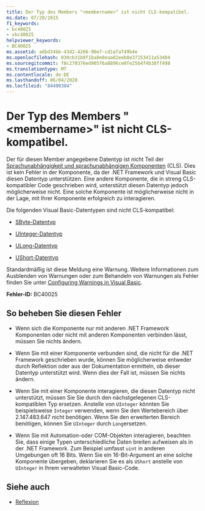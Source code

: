 ```yaml
---
title: Der Typ des Members "<membername>" ist nicht CLS-kompatibel.
ms.date: 07/20/2015
f1_keywords:
- bc40025
- vbc40025
helpviewer_keywords:
- BC40025
ms.assetid: adbd34bb-43d2-4266-90e7-cd1afaf49b4e
ms.openlocfilehash: 030cb31b8f1ba0e8eaa82eeb8e37153411a53404
ms.sourcegitcommit: f8c270376ed905f6a8896ce0fe25b4f4b38ff498
ms.translationtype: MT
ms.contentlocale: de-DE
ms.lasthandoff: 06/04/2020
ms.locfileid: "84400304"
---
```

# <a name="type-of-member-membername-is-not-cls-compliant"></a>Der Typ des Members "\<membername>" ist nicht CLS-kompatibel.
Der für diesen Member angegebene Datentyp ist nicht Teil der [Sprachunabhängigkeit und sprachunabhängigen Komponenten](../../../standard/language-independence-and-language-independent-components.md) (CLS). Dies ist kein Fehler in der Komponente, da der .NET Framework und Visual Basic diesen Datentyp unterstützen. Eine andere Komponente, die in streng CLS-kompatibler Code geschrieben wird, unterstützt diesen Datentyp jedoch möglicherweise nicht. Eine solche Komponente ist möglicherweise nicht in der Lage, mit Ihrer Komponente erfolgreich zu interagieren.  
  
 Die folgenden Visual Basic-Datentypen sind nicht CLS-kompatibel:  
  
- [SByte-Datentyp](../data-types/sbyte-data-type.md)  
  
- [UInteger-Datentyp](../data-types/uinteger-data-type.md)  
  
- [ULong-Datentyp](../data-types/ulong-data-type.md)  
  
- [UShort-Datentyp](../data-types/ushort-data-type.md)  
  
 Standardmäßig ist diese Meldung eine Warnung. Weitere Informationen zum Ausblenden von Warnungen oder zum Behandeln von Warnungen als Fehler finden Sie unter [Configuring Warnings in Visual Basic](/visualstudio/ide/configuring-warnings-in-visual-basic).  
  
 **Fehler-ID:** BC40025  
  
## <a name="to-correct-this-error"></a>So beheben Sie diesen Fehler  
  
- Wenn sich die Komponente nur mit anderen .NET Framework Komponenten oder nicht mit anderen Komponenten verbinden lässt, müssen Sie nichts ändern.  
  
- Wenn Sie mit einer Komponente verbunden sind, die nicht für die .NET Framework geschrieben wurde, können Sie möglicherweise entweder durch Reflektion oder aus der Dokumentation ermitteln, ob dieser Datentyp unterstützt wird. Wenn dies der Fall ist, müssen Sie nichts ändern.  
  
- Wenn Sie mit einer Komponente interagieren, die diesen Datentyp nicht unterstützt, müssen Sie Sie durch den nächstgelegenen CLS-kompatiblen Typ ersetzen. Anstelle von `UInteger` könnten Sie beispielsweise `Integer` verwenden, wenn Sie den Wertebereich über 2.147.483.647 nicht benötigen. Wenn Sie den erweiterten Bereich benötigen, können Sie `UInteger` durch `Long`ersetzen.  
  
- Wenn Sie mit Automation-oder COM-Objekten interagieren, beachten Sie, dass einige Typen unterschiedliche Daten breiten aufweisen als in der .NET Framework. Zum Beispiel umfasst `uint` in anderen Umgebungen oft 16 Bits. Wenn Sie ein 16-Bit-Argument an eine solche Komponente übergeben, deklarieren Sie es als `UShort` anstelle von `UInteger` in Ihrem verwalteten Visual Basic-Code.  
  
## <a name="see-also"></a>Siehe auch

- [Reflexion](../../../framework/reflection-and-codedom/reflection.md)
